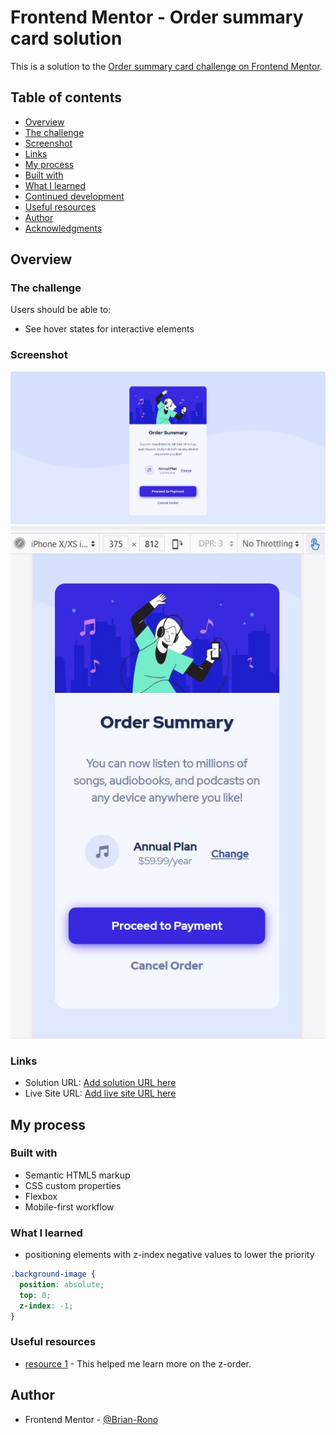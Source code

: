 # Frontend Mentor - Order summary card solution

This is a solution to the [Order summary card challenge on Frontend Mentor](https://www.frontendmentor.io/challenges/order-summary-component-QlPmajDUj).

## Table of contents

- [Overview](#overview)
- [The challenge](#the-challenge)
- [Screenshot](#screenshot)
- [Links](#links)
- [My process](#my-process)
- [Built with](#built-with)
- [What I learned](#what-i-learned)
- [Continued development](#continued-development)
- [Useful resources](#useful-resources)
- [Author](#author)
- [Acknowledgments](#acknowledgments)

## Overview

### The challenge

Users should be able to:

- See hover states for interactive elements

### Screenshot

![](/images/desktopscrsh.JPG)
![](/images/mobilescrsh.JPG)

### Links

- Solution URL: [Add solution URL here](https://your-solution-url.com)
- Live Site URL: [Add live site URL here](https://your-live-site-url.com)

## My process

### Built with

- Semantic HTML5 markup
- CSS custom properties
- Flexbox
- Mobile-first workflow

### What I learned

- positioning elements with z-index
  negative values to lower the priority

```css
.background-image {
  position: absolute;
  top: 0;
  z-index: -1;
}
```

### Useful resources

- [resource 1](https://developer.mozilla.org/en-US/docs/Web/CSS/z-index) - This helped me learn more on the z-order.

## Author

- Frontend Mentor - [@Brian-Rono](https://www.frontendmentor.io/profile/Brian-Rono)

